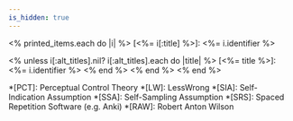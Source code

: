 ```yaml
---
is_hidden: true
---
```


<!-- personal links -->
[Blog]: http://blog.muflax.com
[GPG Key]: /muflax.asc          
[Google+]: https://plus.google.com/105665518912548939532
[LibraryThing]: http://www.librarything.com/profile/muflax
[Pororo]: http://github.com/muflax/pororo
[Source]: http://github.com/muflax/muflax.com
[Twitter]: http://twitter.com/muflax
[Config]: http://github.com/muflax/config


<!-- external links -->
[Creative Commons]: http://creativecommons.org/licenses/by-nc-sa/3.0/de
[Eyercize]: http://www.eyercize.com
[Look, Ma; No Hands!]: http://www.semanticrestructuring.com/lookma.php
[Spreeder]: http://www.spreeder.com
[nanoc]: http://nanoc.stoneship.org
[PhilPapers Survey]: http://philpapers.org/surveys/
[Berryz工房 - Dschinghis Khan]: http://www.youtube.com/watch?v=b7pui9Q6Vbo
[Using Neuroscience for Spiritual Practice]: http://video.google.com/videoplay?docid=1030598948823323439
[Enlightenment, Self and the Brain]: http://video.google.com/videoplay?docid=5474604744218568426



<!-- Wikipedia articles (and similar) -->
[DXM]: http://en.wikipedia.org/wiki/DXM
[Epistemology]: http://en.wikipedia.org/wiki/Epistemology
[Anatta]: http://en.wikipedia.org/wiki/Anatta
[Anicca]: http://en.wikipedia.org/wiki/Anicca
[Dukkha]: http://en.wikipedia.org/wiki/Dukkha
[Wang Yangming]: http://www.iep.utm.edu/wangyang/
[Unity of Knowledge and Action]: http://www.iep.utm.edu/wangyang/#H4
[Theravada]: http://en.wikipedia.org/wiki/Theravada
[Trivialism]: http://en.wikipedia.org/wiki/Trivialism
[A-theory]: http://en.wikipedia.org/wiki/A-series_and_B-series
[B-theory]: http://en.wikipedia.org/wiki/A-series_and_B-series


<!-- internal links -->
[RSS]: /rss.xml

<!-- automatic content -->
<% printed_items.each do |i| %>
[<%= i[:title] %>]: <%= i.identifier %>
   
   <% unless i[:alt_titles].nil?
     i[:alt_titles].each do |title| %>
[<%= title %>]: <%= i.identifier %>
     <% end %>
   <% end %>
<% end %>

<!-- abbreviations -->
*[PCT]: Perceptual Control Theory
*[LW]: LessWrong
*[SIA]: Self-Indication Assumption
*[SSA]: Self-Sampling Assumption
*[SRS]: Spaced Repetition Software (e.g. Anki)
*[RAW]: Robert Anton Wilson
